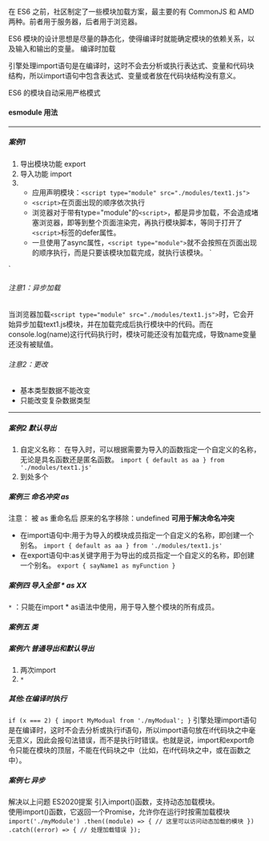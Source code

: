 ####
在 ES6 之前，社区制定了一些模块加载方案，最主要的有 CommonJS 和 AMD 两种。前者用于服务器，后者用于浏览器。

ES6 模块的设计思想是尽量的静态化，使得编译时就能确定模块的依赖关系，以及输入和输出的变量。
编译时加载

引擎处理import语句是在编译时，这时不会去分析或执行表达式、变量和代码块结构，所以import语句中包含表达式、变量或者放在代码块结构没有意义。

ES6 的模块自动采用严格模式
#### esmodule 用法
----------------------------
##### 案例1 
1. 导出模块功能 export 
2. 导入功能 import
3. - 应用声明模块：`<script type="module" src="./modules/text1.js">`
   - `<script>`在页面出现的顺序依次执行
   - 浏览器对于带有type="module"的`<script>`，都是异步加载，不会造成堵塞浏览器，即等到整个页面渲染完，再执行模块脚本，等同于打开了`<script>`标签的defer属性。
   - 一旦使用了async属性，`<script type="module">`就不会按照在页面出现的顺序执行，而是只要该模块加载完成，就执行该模块。
`<script type="module" src="./foo.js"></script>
<!-- 等同于 -->
<script type="module" src="./foo.js" defer></script>`

###### 注意1：异步加载
当浏览器加载`<script type="module" src="./modules/text1.js">`时，它会开始异步加载text1.js模块，并在加载完成后执行模块中的代码。而在console.log(name)这行代码执行时，模块可能还没有加载完成，导致name变量还没有被赋值。
###### 注意2：更改
- 基本类型数据不能改变
- 只能改变复杂数据类型


----------------------------
##### 案例2 默认导出
1. 自定义名称：
在导入时，可以根据需要为导入的函数指定一个自定义的名称，无论是具名函数还是匿名函数。
`import { default as aa } from './modules/text1.js'`
2. 到处多个

##### 案例三 命名冲突 as
注意： 被 as 重命名后 原来的名字移除：undefined
**可用于解决命名冲突**
 - 在import语句中:用于为导入的模块成员指定一个自定义的名称，即创建一个别名。 `import { default as aa } from './modules/text1.js'`
 - 在export语句中:as关键字用于为导出的成员指定一个自定义的名称，即创建一个别名。 `export { sayName1 as myFunction }`

##### 案例四 导入全部 * as XX
 `*` ：只能在import * as语法中使用，用于导入整个模块的所有成员。

##### 案例五 类

##### 案例六  普通导出和默认导出
1. 两次import
2. `*` 


##### 其他:在编译时执行

`if (x === 2) {
  import MyModual from './myModual';
}`
引擎处理import语句是在编译时，这时不会去分析或执行if语句，所以import语句放在if代码块之中毫无意义，因此会报句法错误，而不是执行时错误。也就是说，import和export命令只能在模块的顶层，不能在代码块之中（比如，在if代码块之中，或在函数之中）。


##### 案例七 异步 
解决以上问题
ES2020提案 引入import()函数，支持动态加载模块。   
使用import()函数，它返回一个Promise，允许你在运行时按需加载模块
`import('./myModule')
  .then((module) => {
    // 这里可以访问动态加载的模块
  })
  .catch((error) => {
    // 处理加载错误
  });`

